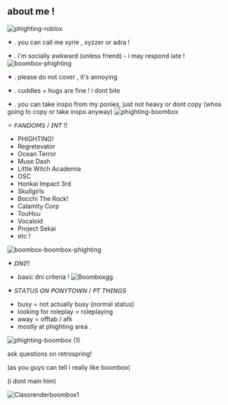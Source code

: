 ## about me ! 
![phighting-roblox](https://github.com/trinitarianrhapsody/trinitarianrhapsody/assets/170778538/5b0817de-0c78-4acc-9767-a7ee390d4ef3)

✦ . you can call me xyrie , xyzzer or adra ! 

✦ . i'm socially awkward (unless friend) - i may respond late ! 
![boombox-phighting](https://github.com/trinitarianrhapsody/trinitarianrhapsody/assets/170778538/5e65e33f-86e5-408c-b116-db23795d4cfe)

✦ . please do not cover , it's annoying 

✦ . cuddles + hugs are fine ! i dont bite

✦ . you can take inspo from my ponies, just not heavy or dont copy (whos going to copy or take inspo anyway) 
![phighting-boombox](https://github.com/trinitarianrhapsody/trinitarianrhapsody/assets/170778538/29b0150d-dd87-4079-9157-d41af2081677)

✧ 𝘍𝘈𝘕𝘋𝘖𝘔𝘚 / 𝘐𝘕𝘛 !! 
- PHIGHTING!
- Regretevator
- Ocean Terror
- Muse Dash
- Little Witch Academia
- OSC
- Honkai Impact 3rd
- Skullgirls
- Bocchi The Rock!
- Calamity Corp
- TouHou
- Vocaloid
- Project Sekai
- etc !

![boombox-boombox-phighting](https://github.com/trinitarianrhapsody/trinitarianrhapsody/assets/170778538/e6a034d6-e64b-4a37-b34c-a52e3673367d)

✦ 𝘋𝘕𝘐!! 
- basic dni criteria !
![Boomboxgg](https://github.com/trinitarianrhapsody/trinitarianrhapsody/assets/170778538/333c1bdb-ca7e-4014-9fae-376438e5b806)

✦ 𝘚𝘛𝘈𝘛𝘜𝘚 𝘖𝘕 𝘗𝘖𝘕𝘠𝘛𝘖𝘞𝘕 / 𝘗𝘛 𝘛𝘏𝘐𝘕𝘎𝘚
- busy = not actually busy (normal status) 
- looking for roleplay = roleplaying
- away = offtab / afk
- mostly at phighting area .

![phighting-boombox (1)](https://github.com/trinitarianrhapsody/trinitarianrhapsody/assets/170778538/3b835e45-8327-40a7-9ee0-2f87b2f9a277)


ask questions on retrospring!

(as you guys can tell i really like boombox) 

(i dont main him)

![Classrenderboombox1](https://github.com/trinitarianrhapsody/trinitarianrhapsody/assets/170778538/013e5120-b83e-4c52-a5dd-a5bf726be8fb)
